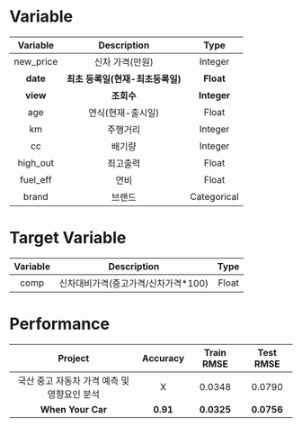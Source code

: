 # Variable
|Variable|Description|Type|
|:---:|:---:|:---:|
|new_price|신차 가격(만원)|Integer|
|**date**|**최초 등록일(현재-최초등록일)**|**Float**|
|**view**|**조회수**|**Integer**|
|age|연식(현재-출시일)|Float|
|km|주행거리|Integer|
|cc|배기량|Integer|
|high_out|최고출력|Float|
|fuel_eff|연비|Float|
|brand|브랜드|Categorical|

# Target Variable
|Variable|Description|Type|
|:---:|:---:|:---:|
|comp|신차대비가격(중고가격/신차가격*100)|Float|

# Performance
|Project|Accuracy|Train RMSE|Test RMSE|
|:---:|:---:|:---:|:---:|
|국산 중고 자동차 가격 예측 및영향요인 분석|X|0.0348|0.0790|
|**When Your Car**|**0.91**|**0.0325**|**0.0756**|
